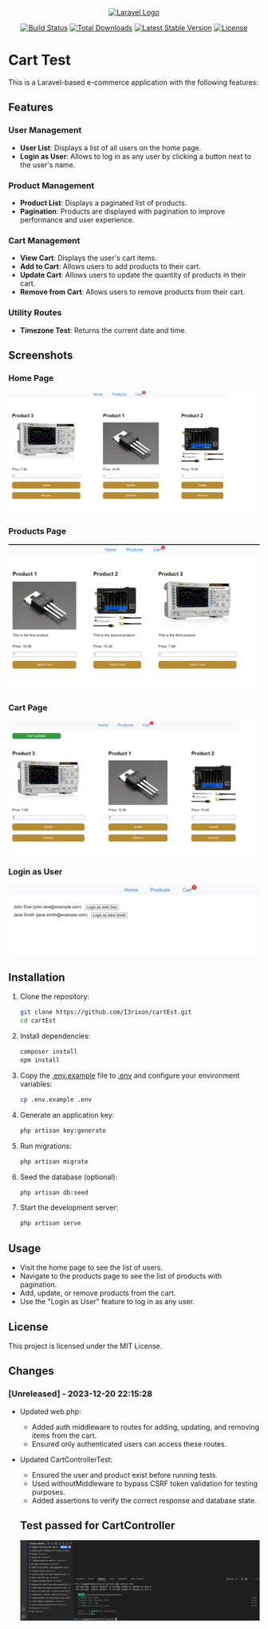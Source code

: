 <p align="center"><a href="https://laravel.com" target="_blank"><img src="https://raw.githubusercontent.com/laravel/art/master/logo-lockup/5%20SVG/2%20CMYK/1%20Full%20Color/laravel-logolockup-cmyk-red.svg" width="400" alt="Laravel Logo"></a></p>

<p align="center">
<a href="https://github.com/laravel/framework/actions"><img src="https://github.com/laravel/framework/workflows/tests/badge.svg" alt="Build Status"></a>
<a href="https://packagist.org/packages/laravel/framework"><img src="https://img.shields.io/packagist/dt/laravel/framework" alt="Total Downloads"></a>
<a href="https://packagist.org/packages/laravel/framework"><img src="https://img.shields.io/packagist/v/laravel/framework" alt="Latest Stable Version"></a>
<a href="https://packagist.org/packages/laravel/framework"><img src="https://img.shields.io/packagist/l/laravel/framework" alt="License"></a>
</p>

# Cart Test

This is a Laravel-based e-commerce application with the following features:

## Features

### User Management
- **User List**: Displays a list of all users on the home page.
- **Login as User**: Allows to log in as any user by clicking a button next to the user's name.

### Product Management
- **Product List**: Displays a paginated list of products.
- **Pagination**: Products are displayed with pagination to improve performance and user experience.

### Cart Management
- **View Cart**: Displays the user's cart items.
- **Add to Cart**: Allows users to add products to their cart.
- **Update Cart**: Allows users to update the quantity of products in their cart.
- **Remove from Cart**: Allows users to remove products from their cart.

### Utility Routes
- **Timezone Test**: Returns the current date and time.

## Screenshots

### Home Page
![Home Page](images/home_page.png)

### Products Page
![Products Page](images/products_page.png)

### Cart Page
![Cart Page](images/cart_page.png)

### Login as User
![Login as User](images/login_as_user.png)

## Installation

1. Clone the repository:
    ```sh
    git clone https://github.com/I3rixon/cartEst.git
    cd cartEst
    ```

2. Install dependencies:
    ```sh
    composer install
    npm install
    ```

3. Copy the [.env.example](http://_vscodecontentref_/1) file to [.env](http://_vscodecontentref_/2) and configure your environment variables:
    ```sh
    cp .env.example .env
    ```

4. Generate an application key:
    ```sh
    php artisan key:generate
    ```

5. Run migrations:
    ```sh
    php artisan migrate
    ```

6. Seed the database (optional):
    ```sh
    php artisan db:seed
    ```

7. Start the development server:
    ```sh
    php artisan serve
    ```

## Usage

- Visit the home page to see the list of users.
- Navigate to the products page to see the list of products with pagination.
- Add, update, or remove products from the cart.
- Use the "Login as User" feature to log in as any user.

## License

This project is licensed under the MIT License.

## Changes
### [Unreleased] - 2023-12-20 22:15:28

- Updated web.php:
  - Added auth middleware to routes for adding, updating, and removing items from the cart.
  - Ensured only authenticated users can access these routes.

- Updated CartControllerTest:
  - Ensured the user and product exist before running tests.
  - Used withoutMiddleware to bypass CSRF token validation for testing purposes.
  - Added assertions to verify the correct response and database state.

  ## Test passed for CartController
  ![Test Passed](images/test_passed.png)
